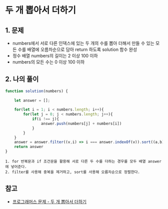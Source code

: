 # 두 개 뽑아서 더하기

## 1. 문제

- numbers에서 서로 다른 인덱스에 있는 두 개의 수를 뽑아 더해서 만들 수 있는 모든 수를 배열에 오름차순으로 담아 return 하도록 solution 함수 완성
- 정수 배열 numbers의 길이는 2 이상 100 이하
- numbers의 모든 수는 0 이상 100 이하

## 2. 나의 풀이

```javascript
function solution(numbers) {
    
    let answer = [];
    
    for(let i = 1; i < numbers.length; i++){
        for(let j = 0; j < numbers.length; j++){
            if(i !== j){
                answer.push(numbers[j] + numbers[i])
            }
        }
    }
    answer = answer.filter((v,i) => i === answer.indexOf(v)).sort((a,b) => a -b)
    return answer
}
```
```
1. for 반복문과 if 조건문을 활용해 서로 다른 두 수를 더하는 경우를 모두 배열 answer에 넣어준다.
2. filter를 사용해 중복을 제거하고, sort를 사용해 오름차순으로 정렬한다.
```

## 참고
- [프로그래머스 문제 - 두 개 뽑아서 더하기](https://school.programmers.co.kr/learn/courses/30/lessons/68644?language=javascript)
